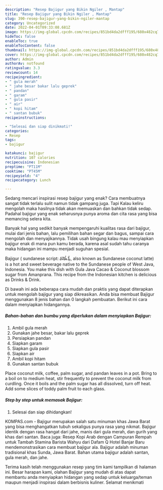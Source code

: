 ```yaml
---
description: "Resep Bajigur yang Bikin Ngiler , Mantap"
title: "Resep Bajigur yang Bikin Ngiler , Mantap"
slug: 390-resep-bajigur-yang-bikin-ngiler-mantap
category: Uncategorized
date: 2022-04-01T09:33:08.681Z
image: https://img-global.cpcdn.com/recipes/851bd4da2dfff195/680x482cq70/bajigur-foto-resep-utama.jpg
hideToc: false
enableToc: true
enableTocContent: false
thumbnail: https://img-global.cpcdn.com/recipes/851bd4da2dfff195/680x482cq70/bajigur-foto-resep-utama.jpg
cover: https://img-global.cpcdn.com/recipes/851bd4da2dfff195/680x482cq70/bajigur-foto-resep-utama.jpg
author: Admin
authorAv: notfound
ratingvalue: 3.3
reviewcount: 14
recipeingredient:
- " gula merah"
- " jahe besar bakar lalu geprek"
- " pandan"
- " garam"
- " gula pasir"
- " air"
- " kopi hitam"
- " santan bubuk"
recipeinstructions:

- "Selesai dan siap dinikmati!"
categories:
- Resep
tags:
- bajigur

katakunci: bajigur 
nutrition: 107 calories
recipecuisine: Indonesian
preptime: "PT11M"
cooktime: "PT45M"
recipeyield: "4"
recipecategory: Lunch

---
```



Sedang mencari inspirasi resep bajigur yang enak? Cara membuatnya sangat tidak terlalu sulit namun tidak gampang juga. Tapi Kalau keliru mengolah maka hasilnya tidak akan memuaskan dan bahkan tidak sedap. Padahal bajigur yang enak seharusnya punya aroma dan cita rasa yang bisa memancing selera kita.


Banyak hal yang sedikit banyak mempengaruhi kualitas rasa dari bajigur, mulai dari jenis bahan, lalu pemilihan bahan segar dan bagus, sampai cara mengolah dan menyajikannya. Tidak usah bingung kalau mau menyiapkan bajigur enak di mana pun kamu berada, karena asal sudah tahu caranya maka hidangan ini mampu menjadi suguhan spesial.

Bajigur ( sundanese script: ᮘᮏᮤᮍᮥᮁ, also known as Sundanese coconut latte) is a hot and sweet beverage native to the Sundanese people of West Java, Indonesia. You make this dish with Gula Java Cacao &amp; Coconut blossom sugar from Amanprana. This recipe from the Indonesian kitchen is delicious as Drinks &amp; Drink.


Di bawah ini ada beberapa cara mudah dan praktis yang dapat diterapkan untuk mengolah bajigur yang siap dikreasikan. Anda bisa membuat Bajigur menggunakan 8 jenis bahan dan 0 langkah pembuatan. Berikut ini cara dalam menyiapkan hidangannya.

<!--inarticleads1-->

##### Bahan-bahan dan bumbu yang diperlukan dalam menyiapkan Bajigur:

1. Ambil  gula merah
1. Gunakan  jahe besar, bakar lalu geprek
1. Persiapkan  pandan
1. Siapkan  garam
1. Siapkan  gula pasir
1. Siapkan  air
1. Ambil  kopi hitam
1. Gunakan  santan bubuk


Place coconut milk, coffee, palm sugar, and pandan leaves in a pot. Bring to a boil on to medium heat, stir frequently to prevent the coconut milk from curdling. Once it boils and the palm sugar has all dissolved, turn off heat. Add some slices of toddy palm fruit to each glass. 

<!--inarticleads2-->

##### Step by step untuk memasak Bajigur:


1. Selesai dan siap dihidangkan!

KOMPAS.com - Bajigur merupakan salah satu minuman khas Jawa Barat yang bisa menghangatkan tubuh sekaligus punya rasa yang nikmat. Bajigur identik dengan rasa hangat dari jahe, manis dari gula merah, dan gurih yang khas dari santan. Baca juga: Resep Kopi Arab dengan Campuran Rempah untuk Tambah Stamina Barista Wahyu dari Dafam Q Hotel Banjar Baru mendemonstrasikan cara membuat bajigur ala. Bajigur adalah minuman tradisional khas Sunda, Jawa Barat. Bahan utama bajigur adalah santan, gula merah, dan jahe. 

Terima kasih telah menggunakan resep yang tim kami tampilkan di halaman ini. Besar harapan kami, olahan Bajigur yang mudah di atas dapat membantu anda menyiapkan hidangan yang sedap untuk keluarga/teman maupun menjadi inspirasi dalam berbisnis kuliner. Selamat menikmati
